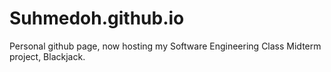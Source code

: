 # Suhmedoh.github.io


Personal github page, now hosting my Software Engineering Class Midterm project, Blackjack.
